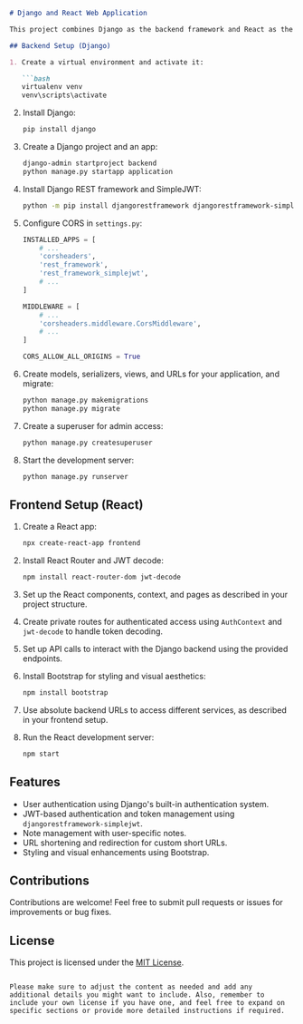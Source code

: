 ```markdown
# Django and React Web Application

This project combines Django as the backend framework and React as the frontend library to create a web application with user authentication, note management, and URL shortening features.

## Backend Setup (Django)

1. Create a virtual environment and activate it:

   ```bash
   virtualenv venv
   venv\scripts\activate
   ```

2. Install Django:

   ```bash
   pip install django
   ```

3. Create a Django project and an app:

   ```bash
   django-admin startproject backend
   python manage.py startapp application
   ```

4. Install Django REST framework and SimpleJWT:

   ```bash
   python -m pip install djangorestframework djangorestframework-simplejwt
   ```

5. Configure CORS in `settings.py`:

   ```python
   INSTALLED_APPS = [
       # ...
       'corsheaders',
       'rest_framework',
       'rest_framework_simplejwt',
       # ...
   ]

   MIDDLEWARE = [
       # ...
       'corsheaders.middleware.CorsMiddleware',
       # ...
   ]

   CORS_ALLOW_ALL_ORIGINS = True
   ```

6. Create models, serializers, views, and URLs for your application, and migrate:

   ```bash
   python manage.py makemigrations
   python manage.py migrate
   ```

7. Create a superuser for admin access:

   ```bash
   python manage.py createsuperuser
   ```

8. Start the development server:

   ```bash
   python manage.py runserver
   ```

## Frontend Setup (React)

1. Create a React app:

   ```bash
   npx create-react-app frontend
   ```

2. Install React Router and JWT decode:

   ```bash
   npm install react-router-dom jwt-decode
   ```

3. Set up the React components, context, and pages as described in your project structure.

4. Create private routes for authenticated access using `AuthContext` and `jwt-decode` to handle token decoding.

5. Set up API calls to interact with the Django backend using the provided endpoints.

6. Install Bootstrap for styling and visual aesthetics:

   ```bash
   npm install bootstrap
   ```

7. Use absolute backend URLs to access different services, as described in your frontend setup.

8. Run the React development server:

   ```bash
   npm start
   ```

## Features

- User authentication using Django's built-in authentication system.
- JWT-based authentication and token management using `djangorestframework-simplejwt`.
- Note management with user-specific notes.
- URL shortening and redirection for custom short URLs.
- Styling and visual enhancements using Bootstrap.

## Contributions

Contributions are welcome! Feel free to submit pull requests or issues for improvements or bug fixes.

## License

This project is licensed under the [MIT License](LICENSE).
```

Please make sure to adjust the content as needed and add any additional details you might want to include. Also, remember to include your own license if you have one, and feel free to expand on specific sections or provide more detailed instructions if required.
